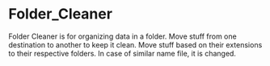 # Folder_Cleaner

Folder Cleaner is for organizing data in a folder. Move stuff from one destination to another to keep it clean. 
Move stuff based on their extensions to their respective folders. In case of similar name file, it is changed. 
